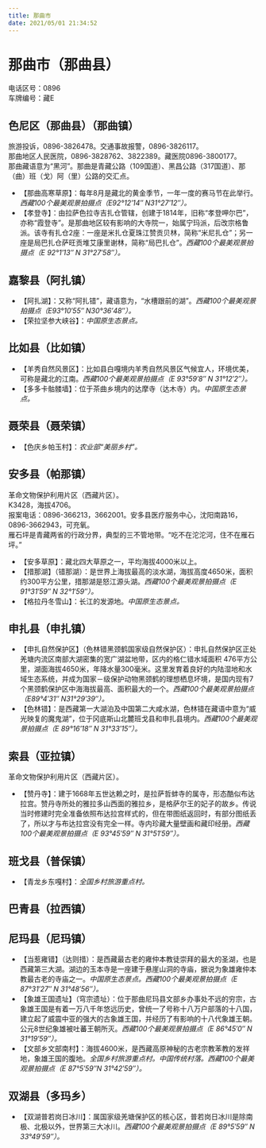 ```yaml
---
title: 那曲市  
date: 2021/05/01 21:34:52  
---
```

  
# 那曲市（那曲县）  
电话区号：0896  
车牌编号：藏E  

## 色尼区（那曲县）（那曲镇）  
旅游投诉，0896-3826478。交通事故报警，0896-3826117。  
那曲地区人民医院，0896-3828762、3822389。藏医院0896-3800177。  
那曲藏语意为“黑河”。那曲是青藏公路（109国道）、黑昌公路（317国道）、那（曲）班（戈）阿（里）公路的交汇点。  
* 【那曲高寒草原】：每年8月是藏北的黄金季节，一年一度的赛马节在此举行。*西藏100个最美观景拍摄点（E92°12′14″ N31°27′12″）。*  
* 【孝登寺】：由拉萨色拉寺吉扎仓管辖，创建于1814年，旧称“孝登呷尔巴”，亦称“霞登寺”。是那曲地区较有影响的大寺院一，始属宁玛派，后改宗格鲁派。该寺有扎仓2座：一座是米扎仓夏珠江赞贡贝林，简称“米尼扎仓”；另一座是局巴扎仓萨旺贡堆艾康里谢林，简称“局巴扎仓”。*西藏100个最美观景拍摄点（E 92°1′13″ N 31°27′58″）。*  

## 嘉黎县（阿扎镇）  
* 【阿扎湖】：又称“阿扎错”，藏语意为，“水槽跟前的湖”。*西藏100个最美观景拍摄点（E93°10′55″ N30°36′48″）。*  
* 【荣拉坚参大峡谷】：*中国原生态景点。*  

## 比如县（比如镇）  
* 【羊秀自然风景区】：比如县白嘎境内羊秀自然风景区气候宜人，环境优美，可称是藏北的江南。*西藏100个最美观景拍摄点（E 93°59′8″ N 31°12′2″）。*  
* 【多多卡骷髅墙】：位于茶曲乡境内的达摩寺（达木寺）内。*中国原生态景点。*  

## 聂荣县（聂荣镇）  
* 【色庆乡帕玉村】：*农业部“美丽乡村”。*  

## 安多县（帕那镇）  
革命文物保护利用片区（西藏片区）。  
K3428，海拔4706。  
报案电话：0896-366213，3662001。安多县医疗服务中心，沈阳南路16，0896-3662943，可充氧。  
雁石坪是青藏两省的行政分界，典型的三不管地带。“吃不在沱沱河，住不在雁石坪。”  
* 【安多草原】：藏北四大草原之一，平均海拔4000米以上。  
* 【措那湖】（错那湖）：是世界上海拔最高的淡水湖，海拔高度4650米，面积约300平方公里，措那湖是怒江源头湖。*西藏100个最美观景拍摄点（E 91°31′59″ N 32°1′59″）。*  
* 【格拉丹冬雪山】：长江的发源地。*中国原生态景点。*  

## 申扎县（申扎镇）  
* 【申扎自然保护区】（色林错黑颈鹤国家级自然保护区）：申扎自然保护区正处羌塘内流区南部大湖密集的宽广湖盆地带，区内的格仁错水域面积 476平方公里，湖面海拔4650米，年降水量300毫米。这里发育着良好的内陆湿地和水域生态系统，并成为国家－级保护动物黑颈鹤的理想栖息坏境，是国内现有7个黑颈鹤保护区中海海拔最高、面积最大的一个。*西藏100个最美观景拍摄点（E89°4′31″ N31°29′39″）。*  
* 【色林错】：是西藏第一大湖泊及中国第二大咸水湖，色林错在藏语中意为“威光映复的魔鬼湖”，位于冈底斯山北麓班戈县和申扎县境内。*西藏100个最美观景拍摄点（E 89°16′18″ N 31°33′15″）。*  

## 索县（亚拉镇）  
革命文物保护利用片区（西藏片区）。  
* 【赞丹寺】：建于1668年五世达赖之时，是拉萨哲蚌寺的属寺，形态酷似布达拉宫。赞丹寺所处的雅拉多山西面的雅拉乡，是格萨尔王的妃子的故乡。传说当时修建时完全准备依照布达拉宫样式的，但在带图纸返回时，有部分图纸丢了，所以才与布达拉宫没有完全一样。寺内珍藏大量壁画和藏印经册。*西藏100个最美观景拍摄点（E 93°45′59″ N 31°51′59″）。*  

## 班戈县（普保镇）  
* 【青龙乡东嘎村】：*全国乡村旅游重点村。*  

## 巴青县（拉西镇）  

## 尼玛县（尼玛镇）  
* 【当惹雍错】（达则措）：是西藏最古老的雍仲本教徒崇拜的最大的圣湖，也是西藏第三大湖。湖边的玉本寺是一座建于悬崖山洞的寺庙，据说为象雄雍仲本教最古老的寺庙之一。*中国原生态景点。西藏100个最美观景拍摄点（E 87°31′27″ N 31°48′56″）。*  
* 【象雄王国遗址】（穹宗遗址）：位于那曲尼玛县文部乡办事处不远的穷宗，古象雄王国是有着一万八千年悠远历史，曾统一了号称十八万户部落的十八国，建立起了威震中亚的强大的古象雄王国，并经历了有影响的十八代象雄王朝。公元8世纪象雄被吐蕃王朝所灭。*西藏100个最美观景拍摄点（E 86°45′0″ N 31°19′59″）。*  
* 【文部乡文部南村】：海拔4600米，是西藏高原神秘的古老宗教苯教的发祥地，象雄王国的腹地。*全国乡村旅游重点村。中国传统村落。西藏100个最美观景拍摄点（E 87°5′59″N 31°42′59″）。*  

## 双湖县（多玛乡）  
* 【双湖普若岗日冰川】：属国家级羌塘保护区的核心区，普若岗日冰川是除南极、北极以外，世界第三大冰川。*西藏100个最美观景拍摄点（E 89°5′59″ N 33°49′59″）。*  
